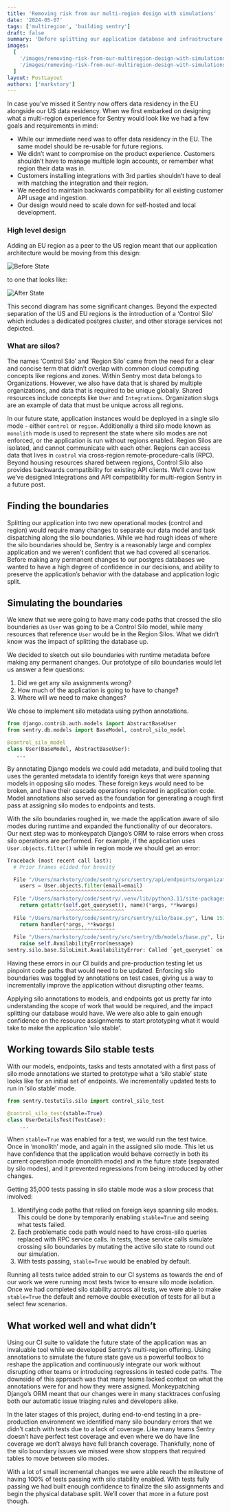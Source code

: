 ```yaml
---
title: 'Removing risk from our multi-region design with simulations'
date: '2024-05-07'
tags: ['multiregion', 'building sentry']
draft: false
summary: 'Before splitting our application database and infrastructure up, we wanted to have confidence in where the boundaries would be.'
images:
  [
    '/images/removing-risk-from-our-multiregion-design-with-simulations/before-state.png',
    '/images/removing-risk-from-our-multiregion-design-with-simulations/after-state.png',
  ]
layout: PostLayout
authors: ['markstory']
---
```


In case you’ve missed it Sentry now offers data residency in the EU alongside our US data residency. When we first embarked on designing what a multi-region experience for Sentry would look like we had a few goals and requirements in mind:

- While our immediate need was to offer data residency in the EU. The same model should be re-usable for future regions.
- We didn’t want to compromise on the product experience. Customers shouldn’t have to manage multiple login accounts, or remember what region their data was in.
- Customers installing integrations with 3rd parties shouldn’t have to deal with matching the integration and their region.
- We needed to maintain backwards compatibility for all existing customer API usage and ingestion.
- Our design would need to scale down for self-hosted and local development.

### High level design

Adding an EU region as a peer to the US region meant that our application architecture would be moving from this design:

![Before State](/images/removing-risk-from-our-multiregion-design-with-simulations/before-state.png)

to one that looks like:

![After State](/images/removing-risk-from-our-multiregion-design-with-simulations/after-state.png)

This second diagram has some significant changes. Beyond the expected separation of the US and EU regions is the introduction of a ‘Control Silo’ which includes a dedicated postgres cluster, and other storage services not depicted.

### What are silos?

The names ‘Control Silo’ and ‘Region Silo’ came from the need for a clear and concise term that didn’t overlap with common cloud computing concepts like regions and zones. Within Sentry most data belongs to Organizations. However, we also have data that is shared by multiple organizations, and data that is required to be unique globally. Shared resources include concepts like `User` and `Integrations`. Organization slugs are an example of data that must be unique across all regions.

In our future state, application instances would be deployed in a single silo mode - either `control` or `region`. Additionally a third silo mode known as `monolith` mode is used to represent the state where silo modes are not enforced, or the application is run without regions enabled. Region Silos are isolated, and cannot communicate with each other. Regions can access data that lives in `control` via cross-region remote-procedure-calls (RPC). Beyond housing resources shared between regions, Control Silo also provides backwards compatibility for existing API clients. We’ll cover how we’ve designed Integrations and API compatibility for multi-region Sentry in a future post.

## Finding the boundaries

Splitting our application into two new operational modes (control and region) would require many changes to separate our data model and task dispatching along the silo boundaries. While we had rough ideas of where the silo boundaries should be, Sentry is a reasonably large and complex application and we weren’t confident that we had covered all scenarios. Before making any permanent changes to our postgres databases we wanted to have a high degree of confidence in our decisions, and ability to preserve the application’s behavior with the database and application logic split.

## Simulating the boundaries

We knew that we were going to have many code paths that crossed the silo boundaries as `User` was going to be a Control Silo model, while many resources that reference `User` would be in the Region Silos. What we didn’t know was the impact of splitting the database up.

We decided to sketch out silo boundaries with runtime metadata before making any permanent changes. Our prototype of silo boundaries would let us answer a few questions:

1. Did we get any silo assignments wrong?
2. How much of the application is going to have to change?
3. Where will we need to make changes?

We chose to implement silo metadata using python annotations.

```python
from django.contrib.auth.models import AbstractBaseUser
from sentry.db.models import BaseModel, control_silo_model

@control_silo_model
class User(BaseModel, AbstractBaseUser):
   ...
```

By annotating Django models we could add metadata, and build tooling that uses the geranted metadata to identify foreign keys that were spanning models in opposing silo modes. These foreign keys would need to be broken, and have their cascade operations replicated in application code. Model annotations also served as the foundation for generating a rough first pass at assigning silo modes to endpoints and tests.

With the silo boundaries roughed in, we made the application aware of silo modes during runtime and expanded the functionality of our decorators. Our next step was to monkeypatch Django’s ORM to raise errors when cross silo operations are performed. For example, if the application uses `User.objects.filter()` while in region mode we should get an error:

```python
Traceback (most recent call last):
  # Prior frames elided for brevity

  File "/Users/markstory/code/sentry/src/sentry/api/endpoints/organization_member/index.py", line 119, in validate_email
    users = User.objects.filter(email=email)
            ^^^^^^^^^^^^^^^^^^^^^^^^^^^^^^^^
  File "/Users/markstory/code/sentry/.venv/lib/python3.11/site-packages/django/db/models/manager.py", line 87, in manager_method
    return getattr(self.get_queryset(), name)(*args, **kwargs)
                   ^^^^^^^^^^^^^^^^^^^
  File "/Users/markstory/code/sentry/src/sentry/silo/base.py", line 153, in override
    return handler(*args, **kwargs)
           ^^^^^^^^^^^^^^^^^^^^^^^^
  File "/Users/markstory/code/sentry/src/sentry/db/models/base.py", line 409, in handle
    raise self.AvailabilityError(message)
sentry.silo.base.SiloLimit.AvailabilityError: Called `get_queryset` on server in REGION mode. The model is available only in: MONOLITH, CONTROL
```

Having these errors in our CI builds and pre-production testing let us pinpoint code paths that would need to be updated. Enforcing silo boundaries was toggled by annotations on test cases, giving us a way to incrementally improve the application without disrupting other teams.

Applying silo annotations to models, and endpoints got us pretty far into understanding the scope of work that would be required, and the impact splitting our database would have. We were also able to gain enough confidence on the resource assignments to start prototyping what it would take to make the application ‘silo stable’.

## Working towards Silo stable tests

With our models, endpoints, tasks and tests annotated with a first pass of silo mode annotations we started to prototype what a ‘silo stable’ state looks like for an initial set of endpoints. We incrementally updated tests to run in ‘silo stable’ mode.

```python
from sentry.testutils.silo import control_silo_test

@control_silo_test(stable=True)
class UserDetailsTest(TestCase):
    ...
```

When `stable=True` was enabled for a test, we would run the test twice. Once in ‘monolith’ mode, and again in the assigned silo mode. This let us have confidence that the application would behave correctly in both its current operation mode (monolith mode) and in the future state (separated by silo modes), and it prevented regressions from being introduced by other changes.

Getting 35,000 tests passing in silo stable mode was a slow process that involved:

1. Identifying code paths that relied on foreign keys spanning silo modes. This could be done by temporarily enabling `stable=True` and seeing what tests failed.
2. Each problematic code path would need to have cross-silo queries replaced with RPC service calls. In tests, these service calls simulate crossing silo boundaries by mutating the active silo state to round out our simulation.
3. With tests passing, `stable=True` would be enabled by default.

Running all tests twice added strain to our CI systems as towards the end of our work we were running most tests twice to ensure silo mode isolation. Once we had completed silo stability across all tests, we were able to make `stable=True` the default and remove double execution of tests for all but a select few scenarios.

## What worked well and what didn’t

Using our CI suite to validate the future state of the application was an invaluable tool while we developed Sentry’s multi-region offering. Using annotations to simulate the future state gave us a powerful toolbox to reshape the application and continuously integrate our work without disrupting other teams or introducing regressions in tested code paths. The downside of this approach was that many teams lacked context on what the annotations were for and how they were assigned. Monkeypatching Django’s ORM meant that our changes were in many stacktraces confusing both our automatic issue triaging rules and developers alike.

In the later stages of this project, during end-to-end testing in a pre-production environment we identified many silo boundary errors that we didn’t catch with tests due to a lack of coverage. Like many teams Sentry doesn’t have perfect test coverage and even where we do have line coverage we don’t always have full branch coverage. Thankfully, none of the silo boundary issues we missed were show stoppers that required tables to move between silo modes.

With a lot of small incremental changes we were able reach the milestone of having 100% of tests passing with silo stability enabled. With tests fully passing we had built enough confidence to finalize the silo assignments and begin the physical database split. We’ll cover that more in a future post though.
